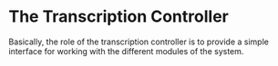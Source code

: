 # The Transcription Controller

Basically, the role of the transcription controller is to provide a simple interface for working with the different modules of the system.

